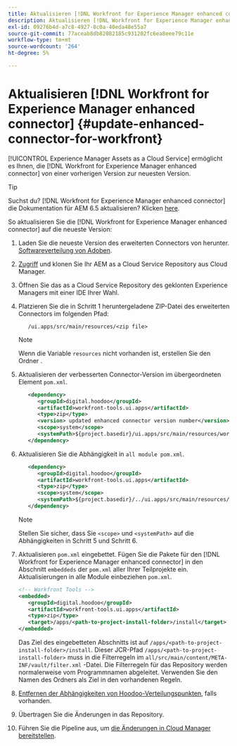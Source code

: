```yaml
---
title: Aktualisieren [!DNL Workfront for Experience Manager enhanced connector]
description: Aktualisieren [!DNL Workfront for Experience Manager enhanced connector]
exl-id: 09276b4d-a7c8-4927-8c0a-40eda48e55a7
source-git-commit: 77aceab8db82082185c931202fc6ea8eee79c11e
workflow-type: tm+mt
source-wordcount: '264'
ht-degree: 5%

---
```


# Aktualisieren [!DNL Workfront for Experience Manager enhanced connector] {#update-enhanced-connector-for-workfront}

[!UICONTROL Experience Manager Assets as a Cloud Service] ermöglicht es Ihnen, die [!DNL Workfront for Experience Manager enhanced connector] von einer vorherigen Version zur neuesten Version.

>[!TIP]
>
>Suchst du? [!DNL Workfront for Experience Manager enhanced connector] die Dokumentation für AEM 6.5 aktualisieren? Klicken [here](https://experienceleague.adobe.com/docs/experience-manager-65/assets/integrations/workfront-connector-install.html?lang=en##update-enhanced-connector-for-workfront).


So aktualisieren Sie die [!DNL Workfront for Experience Manager enhanced connector] auf die neueste Version:

1. Laden Sie die neueste Version des erweiterten Connectors von herunter. [Softwareverteilung von Adoben](https://experience.adobe.com/#/downloads/content/software-distribution/en/aemcloud.html?package=/content/software-distribution/en/details.html/content/dam/aemcloud/public/workfront-tools.ui.apps.zip).

1. [Zugriff](https://experienceleague.adobe.com/docs/experience-manager-cloud-service/content/implementing/using-cloud-manager/managing-code/accessing-repos.html?lang=en) und klonen Sie Ihr AEM as a Cloud Service Repository aus Cloud Manager.

1. Öffnen Sie das as a Cloud Service Repository des geklonten Experience Managers mit einer IDE Ihrer Wahl.

1. Platzieren Sie die in Schritt 1 heruntergeladene ZIP-Datei des erweiterten Connectors im folgenden Pfad:

   ```TXT
      /ui.apps/src/main/resources/<zip file>
   ```

   >[!NOTE]
   >
   >Wenn die Variable `resources` nicht vorhanden ist, erstellen Sie den Ordner .

1. Aktualisieren der verbesserten Connector-Version im übergeordneten Element `pom.xml`.

   ```XML
      <dependency>
         <groupId>digital.hoodoo</groupId>
         <artifactId>workfront-tools.ui.apps</artifactId>
         <type>zip</type>
         <version> updated enhanced connector version number</version>
         <scope>system</scope>
         <systemPath>${project.basedir}/ui.apps/src/main/resources/workfront-tools.ui.apps.zip</systemPath>
      </dependency>
   ```

1. Aktualisieren Sie die Abhängigkeit in `all module pom.xml`.

   ```XML
      <dependency>
         <groupId>digital.hoodoo</groupId>
         <artifactId>workfront-tools.ui.apps</artifactId>
         <type>zip</type>
         <scope>system</scope>
         <systemPath>${project.basedir}/../ui.apps/src/main/resources/workfront-tools.ui.apps.zip</systemPath>
      </dependency>
   ```

   >[!NOTE]
   >
   >Stellen Sie sicher, dass Sie `<scope>` und `<systemPath>` auf die Abhängigkeiten in Schritt 5 und Schritt 6.

1. Aktualisieren `pom.xml` eingebettet. Fügen Sie die Pakete für den [!DNL Workfront for Experience Manager enhanced connector] in den Abschnitt `embeddeds` der `pom.xml` aller Ihrer Teilprojekte ein. Aktualisierungen in alle Module einbeziehen `pom.xml`.

   ```XML
   <!-- Workfront Tools -->
   <embedded>
      <groupId>digital.hoodoo</groupId>
      <artifactId>workfront-tools.ui.apps</artifactId>
      <type>zip</type>
      <target>/apps/<path-to-project-install-folder>/install</target>
   </embedded>
   ```

   Das Ziel des eingebetteten Abschnitts ist auf `/apps/<path-to-project-install-folder>/install`. Dieser JCR-Pfad `/apps/<path-to-project-install-folder>` muss in die Filterregeln im `all/src/main/content/META-INF/vault/filter.xml` -Datei. Die Filterregeln für das Repository werden normalerweise vom Programmnamen abgeleitet. Verwenden Sie den Namen des Ordners als Ziel in den vorhandenen Regeln.

1. [Entfernen der Abhängigkeiten von Hoodoo-Verteilungspunkten](remove-external-dependencies.md), falls vorhanden.

1. Übertragen Sie die Änderungen in das Repository.

1. Führen Sie die Pipeline aus, um [die Änderungen in Cloud Manager bereitstellen](https://experienceleague.adobe.com/docs/experience-manager-cloud-service/content/implementing/using-cloud-manager/deploy-code.html).
